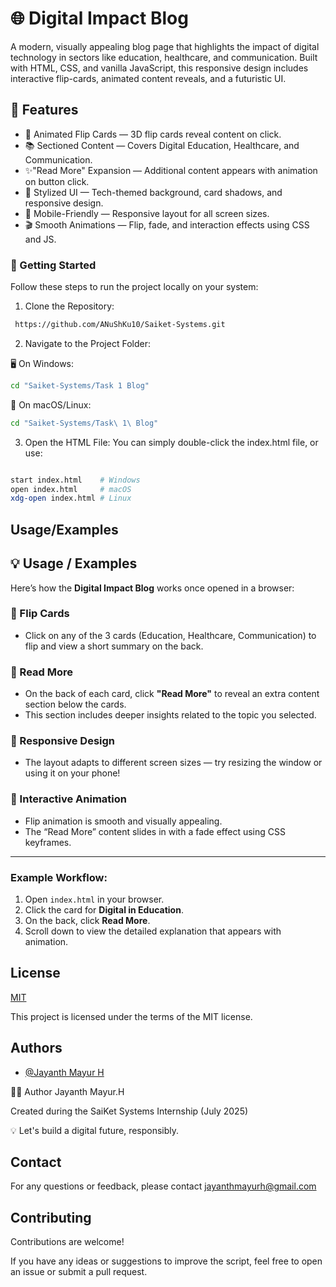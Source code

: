 
# 🌐 Digital Impact Blog

A modern, visually appealing blog page that highlights the impact of digital technology in sectors like education, healthcare, and communication. Built with HTML, CSS, and vanilla JavaScript, this responsive design includes interactive flip-cards, animated content reveals, and a futuristic UI.



## 🚀 Features

- 🌌 Animated Flip Cards — 3D flip cards reveal content on click.
- 📚 Sectioned Content — Covers Digital Education, Healthcare, and Communication.
- ✨"Read More" Expansion — Additional content appears with animation on button click.
- 🎨 Stylized UI — Tech-themed background, card shadows, and responsive design.
- 📱 Mobile-Friendly — Responsive layout for all screen sizes.
- 🎬 Smooth Animations — Flip, fade, and interaction effects using CSS and JS.


### 🚀 Getting Started
Follow these steps to run the project locally on your system:

1. Clone the Repository:
```bash
 https://github.com/ANuShKu10/Saiket-Systems.git
```
2. Navigate to the Project Folder:

🖥️ On Windows:
```bash
cd "Saiket-Systems/Task 1 Blog"
```

🐧 On macOS/Linux:
```bash
cd "Saiket-Systems/Task\ 1\ Blog"
```

3. Open the HTML File:
You can simply double-click the index.html file, or use:
```bash

start index.html    # Windows
open index.html     # macOS
xdg-open index.html # Linux
```


## Usage/Examples


## 💡 Usage / Examples

Here’s how the **Digital Impact Blog** works once opened in a browser:

### 🔁 Flip Cards

* Click on any of the 3 cards (Education, Healthcare, Communication) to flip and view a short summary on the back.

### 📖 Read More

* On the back of each card, click **"Read More"** to reveal an extra content section below the cards.
* This section includes deeper insights related to the topic you selected.

### 📱 Responsive Design

* The layout adapts to different screen sizes — try resizing the window or using it on your phone!

### 🧩 Interactive Animation

* Flip animation is smooth and visually appealing.
* The “Read More” content slides in with a fade effect using CSS keyframes.

---

### Example Workflow:

1. Open `index.html` in your browser.
2. Click the card for **Digital in Education**.
3. On the back, click **Read More**.
4. Scroll down to view the detailed explanation that appears with animation.




## License

[MIT](https://github.com/ANuShKu10/Saiket-Systems/blob/main/LICENSE)

This project is licensed under the terms of the MIT license.
## Authors

- [@Jayanth Mayur H](https://github.com/ANuShKu10)

🙋‍♂️ Author
Jayanth Mayur.H

Created during the SaiKet Systems Internship (July 2025)

💡 Let's build a digital future, responsibly.

## Contact
For any questions or feedback, please contact jayanthmayurh@gmail.com
## Contributing
Contributions are welcome! 

If you have any ideas or suggestions to improve the script, feel free to open an issue or submit a pull request.
